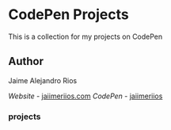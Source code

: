 # CodePen Projects
This is a collection for my projects on CodePen

## Author

Jaime Alejandro Rios

*Website* - [jaiimeriios.com](http://jaiimeriios.com)
*CodePen* - [jaiimeriios](https://codepen.io/jaiimeriios/)


### projects
